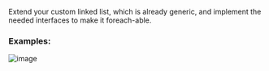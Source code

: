 Extend your custom linked list, which is already generic, and implement the needed interfaces to make it foreach-able.

### Examples: 

![image](https://user-images.githubusercontent.com/45227327/219899330-3ef68104-5250-4188-b56a-a160ee31c507.png)
